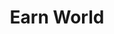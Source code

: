 ---
order: 2
title: Earn World
launchDate: 2024-04-03
platformType: Long-Term Investment Platform
referralLink: https://web.earn.world/auth/signup/5838497534/
proof: true
tags: champ
teamRewards: "The platform encourages user acquisition by offering team commissions and referral rewards. More information is accessible on the official website."
description: "Earn World offers a platform a professional automated trading service on INFRA software."

vipTiers:
 - 
    tier: Advanced
    balance: $100 - $1000
    note: "Max earn: 400%"
 - 
    tier: Premium
    balance: $2500 - $5000
    note: "Max earn: 400%"
 - 
    tier: Professional
    balance: $10,000 - $200,000
    note: "Max earn: 500%"

keyFeatures:
-
    header: Tracking
    feature: Track your portfolio in real time
-
    header: Reporting
    feature: Get access to reports on a monthly basis
-
    header: Total Control
    feature: You are able to deposit or withdraw whenever you want
-
    header: 3 for the price of 1
    feature: Use this platform to store, earn and even trade cryptocurrency
-
    header: Automated system
    feature: This platform allows you to do automated trading, so you dont have to

socials:
 - 
    brand: Telegram
    title: Telegram group
    link: https://t.me/+ioPau24fPU9iYTE0
    shortLink: +ioPau24fPU9iYTE0

resources:
 -
    name: Step by step guide
    icon: fa-solid fa-file-lines
    link: /assets/earn-world-step-by-step-guide.pdf

website: https://earn.world/
---